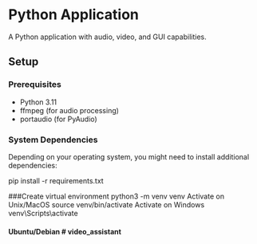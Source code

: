 # Python Application

A Python application with audio, video, and GUI capabilities.

## Setup

### Prerequisites
- Python 3.11
- ffmpeg (for audio processing)
- portaudio (for PyAudio)

### System Dependencies
Depending on your operating system, you might need to install additional dependencies:

pip install -r requirements.txt

###Create virtual environment
python3 -m venv venv
Activate on Unix/MacOS
source venv/bin/activate
Activate on Windows
venv\Scripts\activate
#### Ubuntu/Debian # video_assistant
